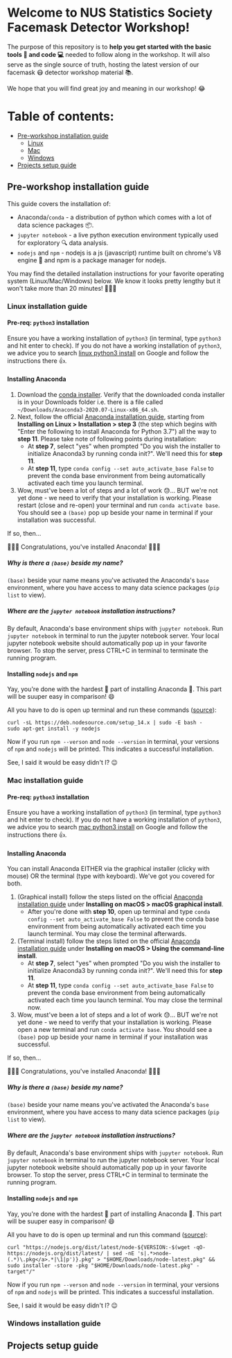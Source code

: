 # Welcome to NUS Statistics Society Facemask Detector Workshop!
The purpose of this repository is to **help you get started with the basic tools :hammer: and code :computer:** needed to follow along in the workshop. It will also serve as the single source of truth, hosting the latest version of our facemask :mask: detector workshop material :books:.

We hope that you will find great joy and meaning in our workshop! :joy:

# Table of contents:
- [Pre-workshop installation guide](#pre-workshop-installation-guide)
    - [Linux](#linux-installation-guide)
    - [Mac](#mac-installation-guide)
    - [Windows](#windows-installation-guide)
- [Projects setup guide](#projects-setup-guide)

## Pre-workshop installation guide
This guide covers the installation of:
* Anaconda/`conda` - a distribution of python which comes with a lot of data science packages :package:.
* `jupyter notebook` - a live python execution environment typically used for exploratory :mag: data analysis.
* `nodejs` and `npm` - nodejs is a js (javascript) runtime built on chrome's V8 engine :car: and npm is a package manager for nodejs.

You may find the detailed installation instructions for your favorite operating system (Linux/Mac/Windows) below. We know it looks pretty lengthy but it won't take more than 20 minutes! :pray::pray::pray:

### Linux installation guide
#### Pre-req: `python3` installation
Ensure you have a working installation of `python3` (in terminal, type `python3` and hit enter to check). If you do not have a working installation of `python3`, we advice you to search [linux python3 install](https://www.google.com/search?q=linux+python3+install) on Google and follow the instructions there :thumbsup:. 
#### Installing Anaconda
1. Download the [conda installer](https://repo.Anaconda.com/archive/Anaconda3-2020.07-Linux-x86_64.sh). Verify that the downloaded conda installer is in your Downloads folder i.e. there is a file called `~/Downloads/Anaconda3-2020.07-Linux-x86_64.sh`. 
2. Next, follow the official [Anaconda installation guide](https://docs.anaconda.com/anaconda/install/linux/), starting from **Installing on Linux > Installation > step 3** (the step which begins with "Enter the following to install Anaconda for Python 3.7") all the way to **step 11**. Please take note of following points during installation:
    * At **step 7**, select "yes" when prompted "Do you wish the installer to initialize Anaconda3 by running conda init?". We'll need this for **step 11**.
    * At **step 11**, type `conda config --set auto_activate_base False` to prevent the conda base environment from being automatically activated each time you launch terminal.
3. Wow, must've been a lot of steps and a lot of work :sweat:... BUT we're not yet done - we need to verify that your installation is working. Please restart (close and re-open) your terminal and run `conda activate base`. You should see a `(base)` pop up beside your name in terminal if your installation was successful.

If so, then...

:tada::tada::tada: Congratulations, you've installed Anaconda! :tada::tada::tada:

##### Why is there a `(base)` beside my name?
`(base)` beside your name means you've activated the Anaconda's `base` environment, where you have access to many data science packages (`pip list` to view).

##### Where are the `jupyter notebook` installation instructions?
By default, Anaconda's base environment ships with `jupyter notebook`. Run `jupyter notebook` in terminal to run the jupyter notebook server. Your local jupyter notebook website should automatically pop up in your favorite browser. To stop the server, press CTRL+C in terminal to terminate the running program.

#### Installing `nodejs` and `npm`
Yay, you're done with the hardest :muscle: part of installing Anaconda :snake:. This part will be suuper easy in comparison! :smile:

All you have to do is open up terminal and run these commands ([source](https://github.com/nodesource/distributions/blob/master/README.md#debinstall)):

```
curl -sL https://deb.nodesource.com/setup_14.x | sudo -E bash -
sudo apt-get install -y nodejs
```

Now if you run `npm --verson` and `node --version` in terminal, your versions of `npm` and `nodejs` will be printed. This indicates a successful installation.

See, I said it would be easy didn't I? :wink:

### Mac installation guide
#### Pre-req: `python3` installation
Ensure you have a working installation of `python3` (in terminal, type `python3` and hit enter to check). If you do not have a working installation of `python3`, we advice you to search [mac python3 install](https://www.google.com/search?q=mac+python3+install) on Google and follow the instructions there :thumbsup:. 
#### Installing Anaconda
You can install Anaconda EITHER via the graphical installer (clicky with mouse) OR the terminal (type with keyboard). We've got you covered for both.

1. (Graphical install) follow the steps listed on the official [Anaconda installation guide](https://docs.anaconda.com/anaconda/install/mac-os/) under **Installing on macOS > macOS graphical install**.
    * After you're done with **step 10**, open up terminal and type `conda config --set auto_activate_base False` to prevent the conda base environment from being automatically activated each time you launch terminal. You may close the terminal afterwards.
3. (Terminal install) follow the steps listed on the official [Anaconda installation guide](https://docs.anaconda.com/anaconda/install/mac-os/) under **Installing on macOS > Using the command-line install**.
    * At **step 7**, select "yes" when prompted "Do you wish the installer to initialize Anaconda3 by running conda init?". We'll need this for **step 11**.
    * At **step 11**, type `conda config --set auto_activate_base False` to prevent the conda base environment from being automatically activated each time you launch terminal. You may close the terminal now.
4. Wow, must've been a lot of steps and a lot of work :sweat:... BUT we're not yet done - we need to verify that your installation is working. Please open a new terminal and run `conda activate base`. You should see a `(base)` pop up beside your name in terminal if your installation was successful.

If so, then...

:tada::tada::tada: Congratulations, you've installed Anaconda! :tada::tada::tada:

##### Why is there a `(base)` beside my name?
`(base)` beside your name means you've activated the Anaconda's `base` environment, where you have access to many data science packages (`pip list` to view).

##### Where are the `jupyter notebook` installation instructions?
By default, Anaconda's base environment ships with `jupyter notebook`. Run `jupyter notebook` in terminal to run the jupyter notebook server. Your local jupyter notebook website should automatically pop up in your favorite browser. To stop the server, press CTRL+C in terminal to terminate the running program.

#### Installing `nodejs` and `npm`
Yay, you're done with the hardest :muscle: part of installing Anaconda :snake:. This part will be suuper easy in comparison! :smile:

All you have to do is open up terminal and run this command ([source](https://nodejs.org/en/download/package-manager/#macos)):

```
curl "https://nodejs.org/dist/latest/node-${VERSION:-$(wget -qO- https://nodejs.org/dist/latest/ | sed -nE 's|.*>node-(.*)\.pkg</a>.*|\1|p')}.pkg" > "$HOME/Downloads/node-latest.pkg" && sudo installer -store -pkg "$HOME/Downloads/node-latest.pkg" -target"/"
```

Now if you run `npm --verson` and `node --version` in terminal, your versions of `npm` and `nodejs` will be printed. This indicates a successful installation.

See, I said it would be easy didn't I? :wink:
### Windows installation guide

## Projects setup guide
